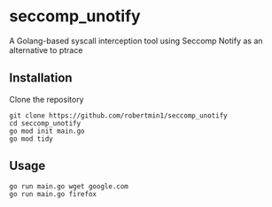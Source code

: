 # seccomp_unotify
A Golang-based syscall interception tool using Seccomp Notify as an alternative to ptrace

## Installation
Clone the repository
```
git clone https://github.com/robertmin1/seccomp_unotify
cd seccomp_unotify
go mod init main.go
go mod tidy
```

## Usage

```
go run main.go wget google.com
go run main.go firefox
```
